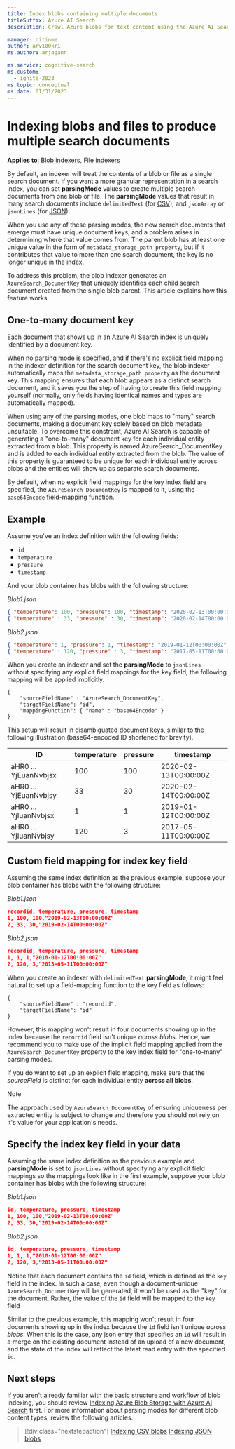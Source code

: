 ```yaml
---
title: Index blobs containing multiple documents
titleSuffix: Azure AI Search
description: Crawl Azure blobs for text content using the Azure AI Search Blob indexer, where each blob might yield one or more search index documents.

manager: nitinme
author: arv100kri
ms.author: arjagann

ms.service: cognitive-search
ms.custom:
  - ignite-2023
ms.topic: conceptual
ms.date: 01/31/2023
---
```


# Indexing blobs and files to produce multiple search documents

**Applies to**: [Blob indexers](search-howto-indexing-azure-blob-storage.md), [File indexers](search-file-storage-integration.md)

By default, an indexer will treat the contents of a blob or file as a single search document. If you want a more granular representation in a search index, you can set **parsingMode** values to create multiple search documents from one blob or file. The **parsingMode** values that result in many search documents include `delimitedText` (for [CSV](search-howto-index-csv-blobs.md)), and `jsonArray` or `jsonLines` (for [JSON](search-howto-index-json-blobs.md)).

When you use any of these parsing modes, the new search documents that emerge must have unique document keys, and a problem arises in determining where that value comes from. The parent blob has at least one unique value in the form of `metadata_storage_path property`, but if it contributes that value to more than one search document, the key is no longer unique in the index.

To address this problem, the blob indexer generates an `AzureSearch_DocumentKey` that uniquely identifies each child search document created from the single blob parent. This article explains how this feature works.

## One-to-many document key

Each document that shows up in an Azure AI Search index is uniquely identified by a document key. 

When no parsing mode is specified, and if there's no [explicit field mapping](search-indexer-field-mappings.md) in the indexer definition for the search document key, the blob indexer automatically maps the `metadata_storage_path property` as the document key. This mapping ensures that each blob appears as a distinct search document, and it saves you the step of having to create this field mapping yourself (normally, only fields having identical names and types are automatically mapped).

When using any of the parsing modes, one blob maps to "many" search documents, making a document key solely based on blob metadata unsuitable. To overcome this constraint, Azure AI Search is capable of generating a "one-to-many" document key for each individual entity extracted from a blob. This property is named AzureSearch_DocumentKey and is added to each individual entity extracted from the blob. The value of this property is guaranteed to be unique for each individual entity across blobs and the entities will show up as separate search documents.

By default, when no explicit field mappings for the key index field are specified, the `AzureSearch_DocumentKey` is mapped to it, using the `base64Encode` field-mapping function.

## Example

Assume you've an index definition with the following fields:

+ `id`
+ `temperature`
+ `pressure`
+ `timestamp`

And your blob container has blobs with the following structure:

_Blob1.json_

```json
{ "temperature": 100, "pressure": 100, "timestamp": "2020-02-13T00:00:00Z" }
{ "temperature" : 33, "pressure" : 30, "timestamp": "2020-02-14T00:00:00Z" }
```

_Blob2.json_

```json
{ "temperature": 1, "pressure": 1, "timestamp": "2019-01-12T00:00:00Z" }
{ "temperature" : 120, "pressure" : 3, "timestamp": "2017-05-11T00:00:00Z" }
```

When you create an indexer and set the **parsingMode** to `jsonLines` - without specifying any explicit field mappings for the key field, the following mapping will be applied implicitly.

```http
{
    "sourceFieldName" : "AzureSearch_DocumentKey",
    "targetFieldName": "id",
    "mappingFunction": { "name" : "base64Encode" }
}
```

This setup will result in disambiguated document keys, similar to the following illustration (base64-encoded ID shortened for brevity).

| ID | temperature | pressure | timestamp |
|----|-------------|----------|-----------|
| aHR0 ... YjEuanNvbjsx | 100 | 100 | 2020-02-13T00:00:00Z |
| aHR0 ... YjEuanNvbjsy | 33 | 30 | 2020-02-14T00:00:00Z |
| aHR0 ... YjIuanNvbjsx | 1 | 1 | 2019-01-12T00:00:00Z |
| aHR0 ... YjIuanNvbjsy | 120 | 3 | 2017-05-11T00:00:00Z |

## Custom field mapping for index key field

Assuming the same index definition as the previous example, suppose your blob container has blobs with the following structure:

_Blob1.json_

```json
recordid, temperature, pressure, timestamp
1, 100, 100,"2019-02-13T00:00:00Z" 
2, 33, 30,"2019-02-14T00:00:00Z" 
```

_Blob2.json_

```json
recordid, temperature, pressure, timestamp
1, 1, 1,"2018-01-12T00:00:00Z" 
2, 120, 3,"2013-05-11T00:00:00Z" 
```

When you create an indexer with `delimitedText` **parsingMode**, it might feel natural to set up a field-mapping function to the key field as follows:

```http
{
    "sourceFieldName" : "recordid",
    "targetFieldName": "id"
}
```

However, this mapping won't result in four documents showing up in the index because the `recordid` field isn't unique _across blobs_. Hence, we recommend you to make use of the implicit field mapping applied from the `AzureSearch_DocumentKey` property to the key index field for "one-to-many" parsing modes.

If you do want to set up an explicit field mapping, make sure that the _sourceField_ is distinct for each individual entity **across all blobs**.

> [!NOTE]
> The approach used by `AzureSearch_DocumentKey` of ensuring uniqueness per extracted entity is subject to change and therefore you should not rely on it's value for your application's needs.

## Specify the index key field in your data

Assuming the same index definition as the previous example and **parsingMode** is set to `jsonLines` without specifying any explicit field mappings so the mappings look like in the first example, suppose your blob container has blobs with the following structure:

_Blob1.json_

```json
id, temperature, pressure, timestamp
1, 100, 100,"2019-02-13T00:00:00Z" 
2, 33, 30,"2019-02-14T00:00:00Z"
```

_Blob2.json_

```json
id, temperature, pressure, timestamp
1, 1, 1,"2018-01-12T00:00:00Z" 
2, 120, 3,"2013-05-11T00:00:00Z" 
```

Notice that each document contains the `id` field, which is defined as the `key` field in the index. In such a case, even though a document-unique `AzureSearch_DocumentKey` will be generated, it won't be used as the "key" for the document. Rather, the value of the `id` field will be mapped to the `key` field

Similar to the previous example, this mapping won't result in four documents showing up in the index because the `id` field isn't unique _across blobs_. When this is the case, any json entry that specifies an `id` will result in a merge on the existing document instead of an upload of a new document, and the state of the index will reflect the latest read entry with the specified `id`.

## Next steps

If you aren't already familiar with the basic structure and workflow of blob indexing, you should review [Indexing Azure Blob Storage with Azure AI Search](search-howto-index-json-blobs.md) first. For more information about parsing modes for different blob content types, review the following articles.

> [!div class="nextstepaction"]
> [Indexing  CSV blobs](search-howto-index-csv-blobs.md)
> [Indexing JSON blobs](search-howto-index-json-blobs.md)
